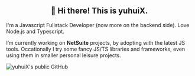 <h2 align="center">👋 Hi there! This is yuhuiX.</h2>

I'm a Javascript Fullstack Developer (now more on the backend side). Love Node.js and Typescript.

I’m currently working on **NetSuite** projects, by adopting with the latest JS tools.
Occationally I try some fancy JS/TS libraries and frameworks, even using them in smaller personal leisure projects.

![yuhuiX's public GitHub](https://github-readme-stats.vercel.app/api?username=yuhuiX&hide=["stars"]&show_icons=true)
